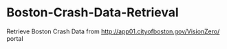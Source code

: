 # Boston-Crash-Data-Retrieval
Retrieve Boston Crash Data from http://app01.cityofboston.gov/VisionZero/ portal 
